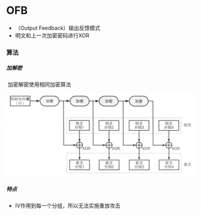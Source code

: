 # OFB

- （Output Feedback）输出反馈模式
- 明文和上一次加密密码进行XOR

### 算法

##### 加解密

​										加密解密使用相同加密算法

![](image/OFB加密.png)

##### 特点

- IV作用到每一个分组，所以无法实施重放攻击